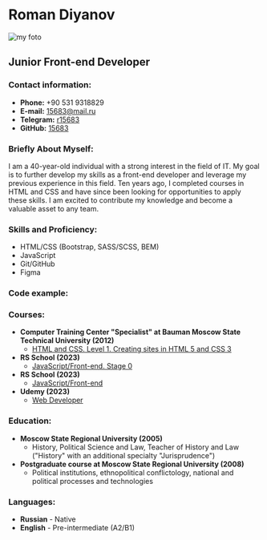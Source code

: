 # **Roman Diyanov** #
![my foto](https://img.hhcdn.ru/photo/600649773.jpeg?t=1680810659&h=e1F2xrXWrDSjwCPKhcyEHA)
## **Junior Front-end Developer**
### **Contact information:**
* **Phone:** +90 531 9318829
* **E-mail:** 15683@mail.ru
* **Telegram:** [r15683](https://t.me/r15683)
* **GitHub:** [15683](https://github.com/15683)

### **Briefly About Myself:**
I am a 40-year-old individual with a strong interest in the field of IT. My goal is to further develop my skills as a front-end developer and leverage my previous experience in this field. Ten years ago, I completed courses in HTML and CSS and have since been looking for opportunities to apply these skills. I am excited to contribute my knowledge and become a valuable asset to any team.

### **Skills and Proficiency:**
* HTML/CSS (Bootstrap, SASS/SCSS, BEM)
* JavaScript
* Git/GitHub
* Figma

### **Code example:**


### **Courses**:
* **Computer Training Center "Specialist" at Bauman Moscow State Technical University (2012)** 
  * [HTML and CSS. Level 1. Creating sites in HTML 5 and CSS 3](https://www.specialist.ru/course/eichtml-b) 
* **RS School (2023)** 
  * [JavaScript/Front-end. Stage 0](https://rs.school/js-stage0/)
* **RS School (2023)** 
  * [JavaScript/Front-end](https://rs.school/js/)
* **Udemy (2023)**
  * [Web Developer](https://www.udemy.com/course/webdeveloper/)


### **Education:**
* **Moscow State Regional University (2005)**
  * History, Political Science and Law, Teacher of History and Law ("History" with an additional specialty "Jurisprudence")
* **Postgraduate course at Moscow State Regional University (2008)**
  * Political institutions, ethnopolitical conflictology, national and political processes and technologies

### **Languages:**
* **Russian** - Native
* **English** - Pre-intermediate (A2/B1)